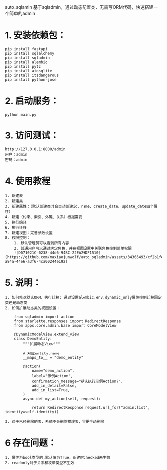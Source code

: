 auto_sqlamin 基于sqladmin，通过动态配置类，无需写ORM代码，快速搭建一个简单的admin 
# 1. 安装依赖包：
    pip install fastapi 
    pip install sqlalchemy 
    pip install sqladmin 
    pip install alembic 
    pip install pytz 
    pip install aiosqlite 
    pip install itsdangerous 
    pip install python-jose 
# 2. 启动服务：
    python main.py

# 3. 访问测试：
    http://127.0.0.1:8000/admin
    用户：admin
    密码：admin

# 4. 使用教程
    1. 新建表
    2. 新建类
    3. 新建属性：（默认创建类时会自动创建id、name、create_date、update_date四个属性）
    4. 新建（约束、索引、外键、关系）根据需要：
    5. 执行编译
    6. 执行迁移
    7. 新建视图：完善参数设置
    8. 权限控制：
        1. 默认管理员可以看到所有内容
        2. 普通用户可以通过绑定角色，并在视图设置中关联角色控制菜单权限
        ![D071021C-0238-44d6-94BC-22EA29DF1510](https://github.com/maxiaojunwolf/auto_sqladmin/assets/34365493/cf2b1fea-a84a-44e6-a3f6-4ca00244e192)

# 5. 说明：
    1. 如何修改默认ORM，执行迁移: 通过设置alembic.env.dynamic_only属性控制迁移固定类还是动态类
    2. 如何扩展动态类的视图设置：
    
        from sqladmin import action
        from starlette.responses import RedirectResponse
        from apps.core.admin.base import CoreModelView
   
        @DynamicModelView.extend_view
        class DemoEntity:
            """扩展动态View"""
    
            # 对应entity.name
            __maps_to__ = "demo_entity"
    
            @action(
                name="demo_action",
                label="示例Action",
                confirmation_message="确认执行示例Action?",
                add_in_detail=False,
                add_in_list=True,
            )
            async def my_action(self, request):
    
                return RedirectResponse(request.url_for("admin:list", identity=self.identity))

    3. 对于已经删除的表，系统不会删除物理表，需要手动删除
# 6 存在问题：
    1. 属性为bool类型的,默认值为True，新建时checked未生效
    2. readonly对于关系和枚举类型不生效
